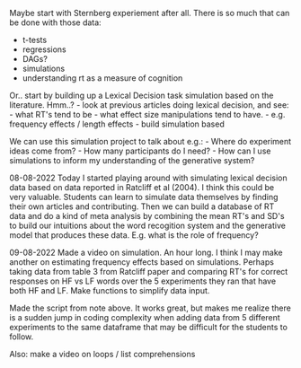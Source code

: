 Maybe start with Sternberg experiement after all. There is so much that can be done with those data:
- t-tests
- regressions
- DAGs?
- simulations
- understanding rt as a measure of cognition



Or.. start by building up a Lexical Decision task simulation based on the literature. Hmm..?
	- look at previous articles doing lexical decision, and see:
		- what RT's tend to be
		- what effect size manipulations tend to have.
		- e.g. frequency effects / length effects
		- build simulation based

We can use this simulation project to talk about e.g.:
	- Where do experiment ideas come from?
	- How many participants do I need?
	- How can I use simulations to inform my understanding of the generative system?


08-08-2022
Today I started playing around with simulating lexical decision data based on data reported in Ratcliff et al (2004). I think this could be very valuable. Students can learn to simulate data themselves by finding their own articles and contributing. Then we can build a database of RT data and do a kind of meta analysis by combining the mean RT's and SD's to build our intuitions about the word recogition system and the generative model that produces these data. E.g. what is the role of frequency?

09-08-2022
Made a video on simulation. An hour long. I think I may make another on estimating frequency effects based on simulations. Perhaps taking data from table 3 from Ratcliff paper and comparing RT's for correct responses on HF vs LF words over the 5 experiments they ran that have both HF and LF. Make functions to simplify data input.

Made the script from note above. It works great, but makes me realize there is a sudden jump in coding complexity when adding data from 5 different experiments to the same dataframe that may be difficult for the students to follow.

Also: make a video on loops / list comprehensions




